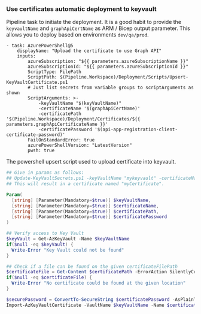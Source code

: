 ### Use certificates automatic deployment to keyvault


Pipeline task to initiate the deployment. It is a good habit to provide the `keyvaultName` and `graphApiCertName` as ARM / Bicep output parameter. This allows you to deploy based on environments `dev/qa/prod`.

``` Yml
- task: AzurePowerShell@5
    displayName: "Upload the certificate to use Graph API"
    inputs:
        azureSubscription: "${{ parameters.azureSubscriptionName }}"
        azureSubscriptionId: "${{ parameters.azureSubscriptionId }}"
        ScriptType: FilePath
        ScriptPath: $(Pipeline.Workspace)/Deployment/Scripts/Upsert-KeyVaultCertificate.ps1
        # Just list secrets from variable groups to scriptArguments as shown
        ScriptArguments: >-
            -keyVaultName "$(keyVaultName)"
            -certificateName '$(graphApiCertName)'
            -certificatePath '$(Pipeline.Workspace)/Deployment/Certificates/${{ parameters.graphApiCertificateName }}'
            -certificatePassword '$(api-app-registration-client-certificate-password)'
        FailOnStandardError: true
        azurePowerShellVersion: "LatestVersion"
        pwsh: true
 ```
 
 The powershell upsert script used to upload certificate into keyvault.
```powershell
## Give in params as follows:
## Update-KeyVaultSecrets.ps1 -keyVaultName "mykeyvault" -certificateName "myCertificate" -certificatePath "pathToCertificate" -certificatePassword "password"
## This will result in a certificate named "myCertificate".

Param(
  [string] [Parameter(Mandatory=$true)] $keyVaultName,
  [string] [Parameter(Mandatory=$true)] $certificateName,
  [string] [Parameter(Mandatory=$true)] $certificatePath,
  [string] [Parameter(Mandatory=$true)] $certificatePassword
)

## Verify access to Key Vault
$keyVault = Get-AzKeyVault -Name $keyVaultName
if($null -eq $keyVault) {
  Write-Error "Key Vault could not be found"
}

## Check if a file can be found on the given certificateFilePath
$certificateFile = Get-Content $certificatePath -ErrorAction SilentlyContinue
if($null -eq $certificateFile) {
  Write-Error "No certificate could be found at the given location"
}

$securePassword = ConvertTo-SecureString $certificatePassword -AsPlainText -Force
Import-AzKeyVaultCertificate -VaultName $keyVaultName -Name $certificateName -FilePath $certificatePath -Password $securePassword
```
                                
